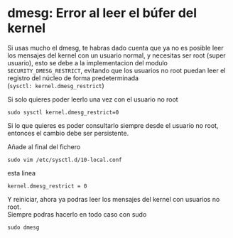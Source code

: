 # dmesg: Error al leer el búfer del kernel

Si usas mucho el dmesg, te habras dado cuenta que ya no es posible leer los mensajes del kernel con un usuario normal, y necesitas ser root (super usuario), esto se debe a la implementacion del modulo `SECURITY_DMESG_RESTRICT`, evitando que los usuarios no root puedan leer el registro del núcleo de forma predeterminada\
(`sysctl: kernel.dmesg_restrict`)

Si solo quieres poder leerlo una vez con el usuario no root

```
sudo sysctl kernel.dmesg_restrict=0
```

Si lo que quieres es poder consultarlo siempre desde el usuario no root, entonces el cambio debe ser persistente.

Añade al final del fichero

```
sudo vim /etc/sysctl.d/10-local.conf
```

esta linea

```
kernel.dmesg_restrict = 0
```

Y reiniciar, ahora ya podras leer los mensajes del kernel con usuarios no root.\
Siempre podras hacerlo en todo caso con sudo

```
sudo dmesg
```
